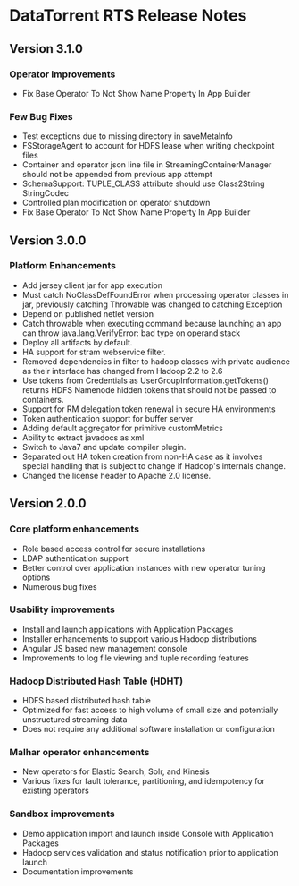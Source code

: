 DataTorrent RTS Release Notes
========================================================================================================================

Version 3.1.0
------------------------------------------------------------------------------------------------------------------------

### Operator Improvements

* Fix Base Operator To Not Show Name Property In App Builder

### Few Bug Fixes

* Test exceptions due to missing directory in saveMetaInfo
* FSStorageAgent to account for HDFS lease when writing checkpoint files
* Container and operator json line file in StreamingContainerManager should not be appended from previous app attempt 
* SchemaSupport: TUPLE_CLASS attribute should use Class2String StringCodec
* Controlled plan modification on operator shutdown 
* Fix Base Operator To Not Show Name Property In App Builder


Version 3.0.0
------------------------------------------------------------------------------------------------------------------------

### Platform Enhancements

* Add jersey client jar for app execution
* Must catch NoClassDefFoundError when processing operator classes in jar, previously catching Throwable was changed to catching Exception
* Depend on published netlet version
* Catch throwable when executing command because launching an app can throw java.lang.VerifyError: bad type on operand stack
* Deploy all artifacts by default.
* HA support for stram webservice filter.
* Removed dependencies in filter to hadoop classes with private audience as their interface has changed from Hadoop 2.2 to 2.6
* Use tokens from Credentials as UserGroupInformation.getTokens() returns HDFS Namenode hidden tokens that should not be passed to containers.
* Support for RM delegation token renewal in secure HA environments
* Token authentication support for buffer server
* Adding default aggregator for primitive customMetrics
* Ability to extract javadocs as xml
* Switch to Java7 and update compiler plugin.
* Separated out HA token creation from non-HA case as it involves special handling that is subject to change if Hadoop's internals change.
* Changed the license header to Apache 2.0 license.



Version 2.0.0
------------------------------------------------------------------------------------------------------------------------

### Core platform enhancements
* Role based access control for secure installations
* LDAP authentication support
* Better control over application instances with new operator tuning options
* Numerous bug fixes

### Usability improvements
* Install and launch applications with Application Packages
* Installer enhancements to support various Hadoop distributions
* Angular JS based new management console
* Improvements to log file viewing and tuple recording features

### Hadoop Distributed Hash Table (HDHT)
* HDFS based distributed hash table
* Optimized for fast access to high volume of small size and potentially unstructured streaming data
* Does not require any additional software installation or configuration

### Malhar operator enhancements
* New operators for Elastic Search, Solr, and Kinesis
* Various fixes for fault tolerance, partitioning, and idempotency for existing operators

### Sandbox improvements
* Demo application import and launch inside Console with Application Packages
* Hadoop services validation and status notification prior to application launch
* Documentation improvements
